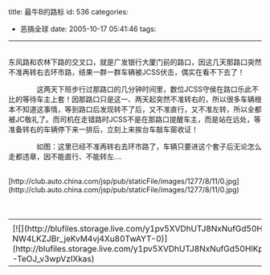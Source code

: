 title: 最牛B的路标
id: 536
categories:
  - 恶搞全球
date: 2005-10-17 05:41:46
tags:
---

<div id="msgcns!9697D6160EFEBC17!315" class="bvMsg"><div> </div>
<div>东风路和农林下路的交叉口，就是广发银行大厦门前的路口，因这几天那路口突然不准再转右去环市路，结果一群一群车辆被JCSS伏击，偶实在看不下去了！

　　　　这两天下班步行过那路口的几分钟时间里，数位JCSS守侯在路口乐此不比的等待车主上套！因那路口只是这一、两天起突然不准转右的，所以很多车辆根本不知道这事情，等到路口后发现转不了后，又不准直行，又不准左转，所以全都被JC敬礼了。而司机在走错路时JCSS不是在那路口提醒车主，而是站在远处，等准备转右的车辆停下来一排后，立刻上来挨台车敲车窗收证！

　　　　如图：这里已经不准再转右去环市路了，车辆只要进这个套子后无论怎么走都违章，因不能直行、不能转左....</div>
<div> </div>
<div>[http://club.auto.china.com/jsp/pub/staticFile/images/1277/8/11/0.jpg](http://club.auto.china.com/jsp/pub/staticFile/images/1277/8/11/0.jpg)</div>
<div> </div>
<div>
<div> </div></div></div><table cellspacing="0" border="0"><tr><td></td></tr><tr><td valign="top">[![](http://blufiles.storage.live.com/y1pv5XVDhUTJ8NxNufGd50HlKpR8DA97UywOCjMVKvyz3Ru-NW4LKZJBr_jeKvM4vj4Xu80TwAYT-0)](http://blufiles.storage.live.com/y1pv5XVDhUTJ8NxNufGd50HlKpR8DA97Uywfd2zRhRXWsBG6cADNOpBK02d1X-TeOJ_v3wpVzIXkas)</td></tr></table>